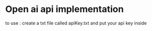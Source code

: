 # Open ai api implementation
to use : create a txt file called apiKey.txt and put your api key inside
